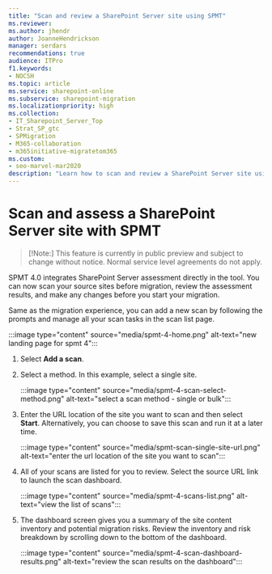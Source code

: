```yaml
---
title: "Scan and review a SharePoint Server site using SPMT"
ms.reviewer: 
ms.author: jhendr
author: JoanneHendrickson
manager: serdars
recommendations: true
audience: ITPro
f1.keywords:
- NOCSH
ms.topic: article
ms.service: sharepoint-online
ms.subservice: sharepoint-migration
ms.localizationpriority: high
ms.collection: 
- IT_Sharepoint_Server_Top
- Strat_SP_gtc
- SPMigration
- M365-collaboration
- m365initiative-migratetom365
ms.custom:
- seo-marvel-mar2020
description: "Learn how to scan and review a SharePoint Server site using the SharePoint Migration Tool."
--- 
```

# Scan and assess a SharePoint Server site with SPMT

>[!Note:]
>This feature is currently in public preview and subject to change without notice. Normal service level agreements do not apply.


SPMT 4.0 integrates SharePoint Server assessment directly in the tool.  You can now scan your source sites before migration, review the assessment results, and make any changes before you start your migration.

Same as the migration experience, you can add a new scan by following the prompts and manage all your scan tasks in the scan list page.

   :::image type="content" source="media/spmt-4-home.png" alt-text="new landing page for spmt 4":::

1. Select **Add a scan**.
2. Select a method.  In this example, select a single site.

   :::image type="content" source="media/spmt-4-scan-select-method.png" alt-text="select a scan method - single or bulk":::

3. Enter the URL location of the site you want to scan and then select **Start**.  Alternatively, you can choose to save this scan and run it at a later time.

    :::image type="content" source="media/spmt-scan-single-site-url.png" alt-text="enter the url location of the site you want to scan":::

4. All of your scans are listed for you to review. Select the source URL link to launch the scan dashboard.

    :::image type="content" source="media/spmt-4-scans-list.png" alt-text="view the list of scans":::

5. The dashboard screen gives you a summary of the site content inventory and potential migration risks.  Review the inventory and risk breakdown by scrolling down to the bottom of the dashboard.

    :::image type="content" source="media/spmt-4-scan-dashboard-results.png" alt-text="review the scan results on the dashboard":::

